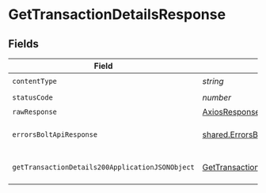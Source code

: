 # GetTransactionDetailsResponse


## Fields

| Field                                                                                                         | Type                                                                                                          | Required                                                                                                      | Description                                                                                                   |
| ------------------------------------------------------------------------------------------------------------- | ------------------------------------------------------------------------------------------------------------- | ------------------------------------------------------------------------------------------------------------- | ------------------------------------------------------------------------------------------------------------- |
| `contentType`                                                                                                 | *string*                                                                                                      | :heavy_check_mark:                                                                                            | N/A                                                                                                           |
| `statusCode`                                                                                                  | *number*                                                                                                      | :heavy_check_mark:                                                                                            | N/A                                                                                                           |
| `rawResponse`                                                                                                 | [AxiosResponse>](https://axios-http.com/docs/res_schema)                                                      | :heavy_minus_sign:                                                                                            | N/A                                                                                                           |
| `errorsBoltApiResponse`                                                                                       | [shared.ErrorsBoltApiResponse](../../models/shared/errorsboltapiresponse.md)                                  | :heavy_minus_sign:                                                                                            | Generic Error Schema                                                                                          |
| `getTransactionDetails200ApplicationJSONObject`                                                               | [GetTransactionDetails200ApplicationJSON](../../models/operations/gettransactiondetails200applicationjson.md) | :heavy_minus_sign:                                                                                            | Transaction Details Retrieved<br/>                                                                            |